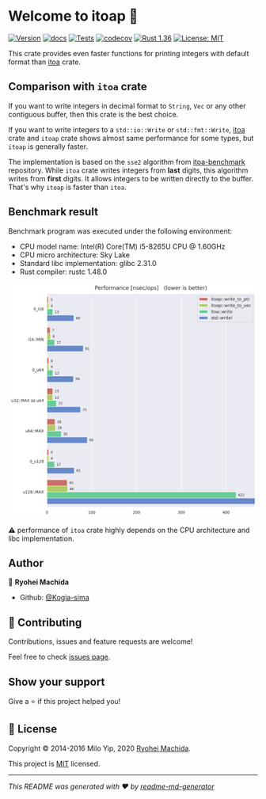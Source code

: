 # Welcome to itoap 👋

[![Version](https://img.shields.io/crates/v/itoap)](https://crates.io/crates/itoap)
[![docs](https://docs.rs/itoap/badge.svg)](https://docs.rs/itoap)
[![Tests](https://github.com/Kogia-sima/itoap/workflows/Tests/badge.svg)](https://github.com/Kogia-sima/itoap/actions)
[![codecov](https://codecov.io/gh/Kogia-sima/itoap/branch/master/graph/badge.svg?token=76KRG3QI6U)](https://codecov.io/gh/Kogia-sima/itoap)
[![Rust 1.36](https://img.shields.io/badge/rust-1.36+-lightgray.svg)](https://blog.rust-lang.org/2019/07/04/Rust-1.36.0.html)
[![License: MIT](https://img.shields.io/badge/License-MIT-yellow.svg)](https://github.com/Kogia-sima/itoap/blob/master/LICENSE)

This crate provides even faster functions for printing integers with default format
than [itoa](https://crates.io/crates/itoa) crate.

## Comparison with `itoa` crate

If you want to write integers in decimal format to `String`, `Vec` or any other
contiguous buffer, then this crate is the best choice.

If you want to write integers to a `std::io::Write` or `std::fmt::Write`, 
[itoa](https://github.com/dtolnay/itoa) crate and `itoap` crate shows almost same
performance for some types, but `itoap` is generally faster.

The implementation is based on the `sse2` algorithm from
[itoa-benchmark](https://github.com/miloyip/itoa-benchmark) repository.
While `itoa` crate writes integers from **last** digits, this algorithm writes
from **first** digits. It allows integers to be written directly to the buffer.
That's why `itoap` is faster than `itoa`.

## Benchmark result

Benchmark program was executed under the following environment:

* CPU model name: Intel(R) Core(TM) i5-8265U CPU @ 1.60GHz
* CPU micro architecture: Sky Lake
* Standard libc implementation: glibc 2.31.0
* Rust compiler: rustc 1.48.0

![Benchmark result](./bench.png)

:warning: performance of `itoa` crate highly depends on the CPU architecture and libc implementation.

## Author

👤 **Ryohei Machida**

* Github: [@Kogia-sima](https://github.com/Kogia-sima)

## 🤝 Contributing

Contributions, issues and feature requests are welcome!

Feel free to check [issues page](https://github.com/Kogia-sima/itoap/issues). 

## Show your support

Give a ⭐️ if this project helped you!

## 📝 License

Copyright © 2014-2016 Milo Yip, 2020 [Ryohei Machida](https://github.com/Kogia-sima).

This project is [MIT](https://github.com/Kogia-sima/itoap/blob/master/LICENSE) licensed.

***
_This README was generated with ❤️ by [readme-md-generator](https://github.com/kefranabg/readme-md-generator)_
